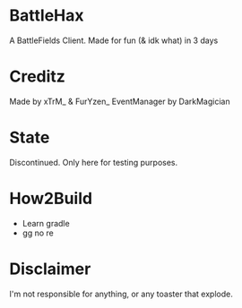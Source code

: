 # BattleHax
A BattleFields Client. Made for fun (&amp; idk what) in 3 days

# Creditz
Made by xTrM_ & FurYzen_
EventManager by DarkMagician

# State
Discontinued. Only here for testing purposes.

# How2Build
- Learn gradle
- gg no re

# Disclaimer
I'm not responsible for anything, or any toaster that explode.
